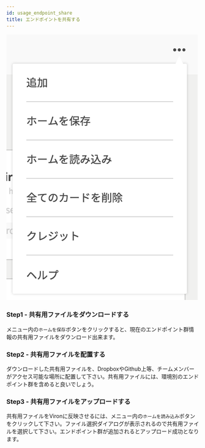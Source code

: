 ```yaml
---
id: usage_endpoint_share
title: エンドポイントを共有する
---
```


![top_menu](./assets/top_menu.png)

### Step1 - 共有用ファイルをダウンロードする

メニュー内の`ホームを保存`ボタンをクリックすると、現在のエンドポイント群情報の共有用ファイルをダウンロード出来ます。

### Step2 - 共有用ファイルを配置する

ダウンロードした共有用ファイルを、DropboxやGithub上等、チームメンバーがアクセス可能な場所に配置して下さい。共有用ファイルには、環境別のエンドポイント群を含めると良いでしょう。

### Step3 - 共有用ファイルをアップロードする

共有用ファイルをVironに反映させるには、メニュー内の`ホームを読み込み`ボタンをクリックして下さい。ファイル選択ダイアログが表示されるので共有用ファイルを選択して下さい。エンドポイント群が追加されるとアップロード成功となります。
